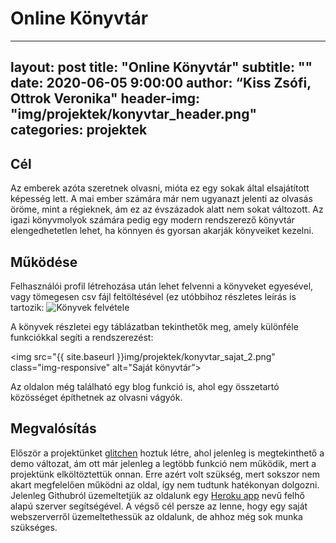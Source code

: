 # Online Könyvtár

---
layout:     post
title:      "Online Könyvtár"
subtitle:   ""
date:       2020-06-05 9:00:00
author:     “Kiss Zsófi, Ottrok Veronika"
header-img: "img/projektek/konyvtar_header.png"
categories: projektek
---
<h2>Cél</h2>
Az emberek azóta szeretnek olvasni, mióta ez egy sokak által elsajátított képesség lett. A mai ember számára már nem ugyanazt jelenti az olvasás öröme, mint a régieknek, ám ez az évszázadok alatt nem sokat változott. Az igazi könyvmolyok számára pedig egy modern rendszerező könyvtár elengedhetetlen lehet, ha könnyen és gyorsan akarják könyveiket kezelni.

<h2>Működése</h2>
Felhasználói profil létrehozása után lehet felvenni a könyveket egyesével, vagy tömegesen csv fájl feltöltésével (ez utóbbihoz részletes leírás is tartozik:

<img src="{{ site.baseurl }}/img/projektek/konyvfelvetel.png" class="img-responsive" alt="Könyvek felvétele">

A könyvek részletei egy táblázatban tekinthetők meg, amely különféle funkciókkal segíti a rendszerezést:

<img src="{{ site.baseurl }}img/projektek/konyvtar_sajat_2.png" class="img-responsive" alt="Saját könyvtár”>

Az oldalon még található egy blog funkció is, ahol egy összetartó közösséget építhetnek az olvasni vágyók.

<h2>Megvalósítás</h2>
Először a projektünket <a href=”http://online-konyvtar.glitch.me/”>glitchen</a> hoztuk létre, ahol jelenleg is megtekinthető a demo változat, ám ott már jelenleg a legtöbb funkció nem működik, mert a projektünk elköltöztettük onnan. Erre azért volt szükség, mert sokszor nem akart megfelelően működni az oldal, így nem tudtunk hatékonyan dolgozni. Jelenleg Githubról üzemeltetjük az oldalunk egy <a href=”https://onlinekonyvtar.herokuapp.com/”>Heroku app</a> nevű felhő alapú szerver segítségével. A végső cél persze az lenne, hogy egy saját webszerverről üzemeltethessük az oldalunk, de ahhoz még sok munka szükséges.
